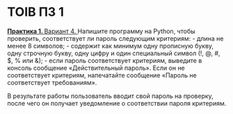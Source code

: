 <h1>TOIB ПЗ 1</h1>
<a href="https://github.com/sapperka/TOIB/blob/main/p1.py"> <strong>Практика 1. </strong> Вариант 4. </a>
Напишите программу на Python, чтобы проверить, соответствует ли пароль следующим критериям:
- длина не менее 8 символов;
- содержит как минимум одну прописную букву, одну строчную букву, одну цифру и один специальный символ (!, @, #, $, % или &);
- если пароль соответствует критериям, выведите в консоль сообщение «Действительный пароль». Если он не соответствует критериям, напечатайте сообщение «Пароль не соответствует требованиям».

В результате работы пользователь вводит свой пароль на проверку, после чего он получает уведомление о соответствии пароля критериям.
